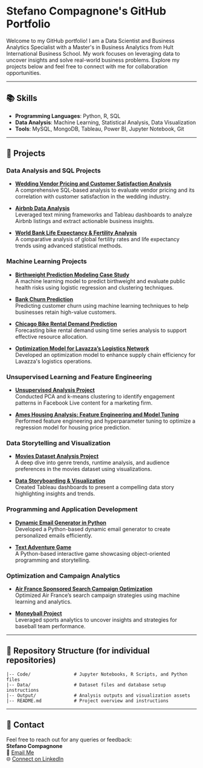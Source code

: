# Stefano Compagnone's GitHub Portfolio

Welcome to my GitHub portfolio! I am a Data Scientist and Business Analytics Specialist with a Master's in Business Analytics from Hult International Business School. My work focuses on leveraging data to uncover insights and solve real-world business problems. Explore my projects below and feel free to connect with me for collaboration opportunities.

---

## 📚 Skills
- **Programming Languages**: Python, R, SQL  
- **Data Analysis**: Machine Learning, Statistical Analysis, Data Visualization  
- **Tools**: MySQL, MongoDB, Tableau, Power BI, Jupyter Notebook, Git  

---

## 🚀 Projects

### **Data Analysis and SQL Projects**
- [**Wedding Vendor Pricing and Customer Satisfaction Analysis**](https://github.com/stefagnone/-Wedding-Vendor-Pricing-and-Customer-Satisfaction-Analysis)  
  A comprehensive SQL-based analysis to evaluate vendor pricing and its correlation with customer satisfaction in the wedding industry.

- [**Airbnb Data Analysis**](https://github.com/stefagnone/Airbnb-Data-Analysis)  
  Leveraged text mining frameworks and Tableau dashboards to analyze Airbnb listings and extract actionable business insights.

- [**World Bank Life Expectancy & Fertility Analysis**](https://github.com/stefagnone/World_Bank_Life_Expectancy_Fertility_Analysis)  
  A comparative analysis of global fertility rates and life expectancy trends using advanced statistical methods.

### **Machine Learning Projects**
- [**Birthweight Prediction Modeling Case Study**](https://github.com/stefagnone/-Birthweight-Prediction-Modeling-Case-Study)  
  A machine learning model to predict birthweight and evaluate public health risks using logistic regression and clustering techniques.

- [**Bank Churn Prediction**](https://github.com/stefagnone/Bank_Churn_Prediction)  
  Predicting customer churn using machine learning techniques to help businesses retain high-value customers.

- [**Chicago Bike Rental Demand Prediction**](https://github.com/stefagnone/Chicago-Bike-Rental-Demand-Prediction)  
  Forecasting bike rental demand using time series analysis to support effective resource allocation.

- [**Optimization Model for Lavazza’s Logistics Network**](https://github.com/stefagnone/-Optimization-Model-for-Lavazza-s-Logistics-Network)  
  Developed an optimization model to enhance supply chain efficiency for Lavazza's logistics operations.

### **Unsupervised Learning and Feature Engineering**
- [**Unsupervised Analysis Project**](https://github.com/stefagnone/Unsupervised-Analysis-Project)  
  Conducted PCA and k-means clustering to identify engagement patterns in Facebook Live content for a marketing firm.

- [**Ames Housing Analysis: Feature Engineering and Model Tuning**](https://github.com/stefagnone/-Ames-Housing-Analysis-Feature-Engineering-and-Model-Tuning)  
  Performed feature engineering and hyperparameter tuning to optimize a regression model for housing price prediction.

### **Data Storytelling and Visualization**
- [**Movies Dataset Analysis Project**](https://github.com/stefagnone/Movies-Dataset-Analysis-Project)  
  A deep dive into genre trends, runtime analysis, and audience preferences in the movies dataset using visualizations.

- [**Data Storyboarding & Visualization**](https://github.com/stefagnone/Data_Storyboarding_Visualization)  
  Created Tableau dashboards to present a compelling data story highlighting insights and trends.

### **Programming and Application Development**
- [**Dynamic Email Generator in Python**](https://github.com/stefagnone/Dynamic-Email-Generator-in-Python)  
  Developed a Python-based dynamic email generator to create personalized emails efficiently.

- [**Text Adventure Game**](https://github.com/stefagnone/Text_Adventure_Game)  
  A Python-based interactive game showcasing object-oriented programming and storytelling.

### **Optimization and Campaign Analytics**
- [**Air France Sponsored Search Campaign Optimization**](https://github.com/stefagnone/-Air-France-Sponsored-Search-Campaign-Optimization)  
  Optimized Air France’s search campaign strategies using machine learning and analytics.

- [**Moneyball Project**](https://github.com/stefagnone/Moneyball_Project)  
  Leveraged sports analytics to uncover insights and strategies for baseball team performance.

---

## 📂 Repository Structure (for individual repositories)
```plaintext
|-- Code/                # Jupyter Notebooks, R Scripts, and Python files
|-- Data/                # Dataset files and database setup instructions
|-- Output/              # Analysis outputs and visualization assets
|-- README.md            # Project overview and instructions
```
---

## 🎯 Contact
Feel free to reach out for any queries or feedback:  
**Stefano Compagnone**  
📧 [Email Me](mailto:stefanocompagnone98@gmail.com)  
🌐 [Connect on LinkedIn](https://linkedin.com/in/stefanocompagnone98)

